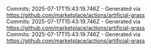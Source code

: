 Commits: 2025-07-17T15:43:19.746Z - Generated via https://github.com/marketplace/actions/artificial-grass
<br>
Commits: 2025-07-17T15:43:19.746Z - Generated via https://github.com/marketplace/actions/artificial-grass
<br>
Commits: 2025-07-17T15:43:19.746Z - Generated via https://github.com/marketplace/actions/artificial-grass
<br>
